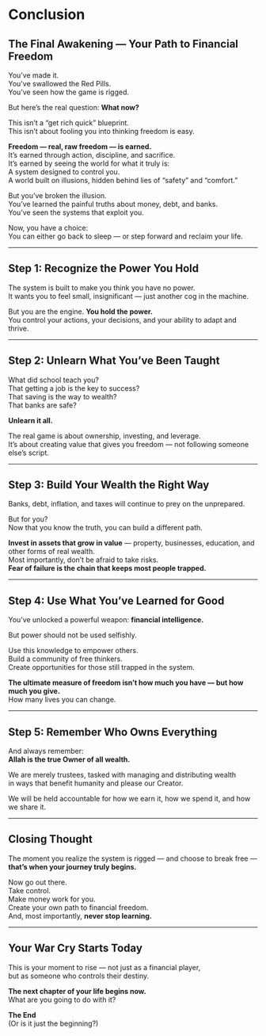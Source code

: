 # Conclusion  
## The Final Awakening — Your Path to Financial Freedom

You’ve made it.  
You've swallowed the Red Pills.  
You’ve seen how the game is rigged.

But here’s the real question: **What now?**

This isn’t a “get rich quick” blueprint.  
This isn’t about fooling you into thinking freedom is easy.

**Freedom — real, raw freedom — is earned.**  
It’s earned through action, discipline, and sacrifice.  
It’s earned by seeing the world for what it truly is:  
A system designed to control you.  
A world built on illusions, hidden behind lies of “safety” and “comfort.”

But you’ve broken the illusion.  
You’ve learned the painful truths about money, debt, and banks.  
You’ve seen the systems that exploit you.

Now, you have a choice:  
You can either go back to sleep — or step forward and reclaim your life.

---

## Step 1: Recognize the Power You Hold

The system is built to make you think you have no power.  
It wants you to feel small, insignificant — just another cog in the machine.

But you are the engine. **You hold the power.**  
You control your actions, your decisions, and your ability to adapt and thrive.

---

## Step 2: Unlearn What You’ve Been Taught

What did school teach you?  
That getting a job is the key to success?  
That saving is the way to wealth?  
That banks are safe?

**Unlearn it all.**

The real game is about ownership, investing, and leverage.  
It’s about creating value that gives you freedom — not following someone else’s script.

---

## Step 3: Build Your Wealth the Right Way

Banks, debt, inflation, and taxes will continue to prey on the unprepared.

But for you?  
Now that you know the truth, you can build a different path.

**Invest in assets that grow in value** — property, businesses, education, and other forms of real wealth.  
Most importantly, don’t be afraid to take risks.  
**Fear of failure is the chain that keeps most people trapped.**

---

## Step 4: Use What You’ve Learned for Good

You’ve unlocked a powerful weapon: **financial intelligence.**

But power should not be used selfishly.

Use this knowledge to empower others.  
Build a community of free thinkers.  
Create opportunities for those still trapped in the system.

**The ultimate measure of freedom isn’t how much you have — but how much you give.**  
How many lives you can change.

---

## Step 5: Remember Who Owns Everything

And always remember:  
**Allah is the true Owner of all wealth.**

We are merely trustees, tasked with managing and distributing wealth  
in ways that benefit humanity and please our Creator.

We will be held accountable for how we earn it, how we spend it, and how we share it.

---

## Closing Thought

The moment you realize the system is rigged — and choose to break free —  
**that’s when your journey truly begins.**

Now go out there.  
Take control.  
Make money work for you.  
Create your own path to financial freedom.  
And, most importantly, **never stop learning.**

---

## Your War Cry Starts Today

This is your moment to rise — not just as a financial player,  
but as someone who controls their destiny.

**The next chapter of your life begins now.**  
What are you going to do with it?

**The End**  
(Or is it just the beginning?)
